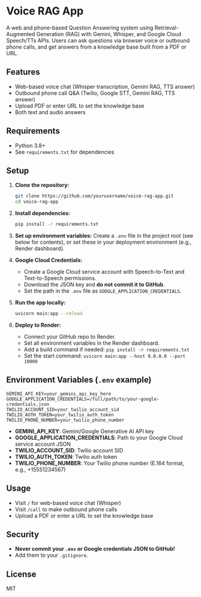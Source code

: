 
# Voice RAG App

A web and phone-based Question Answering system using Retrieval-Augmented Generation (RAG) with Gemini, Whisper, and Google Cloud Speech/TTs APIs. Users can ask questions via browser voice or outbound phone calls, and get answers from a knowledge base built from a PDF or URL.

## Features
- Web-based voice chat (Whisper transcription, Gemini RAG, TTS answer)
- Outbound phone call Q&A (Twilio, Google STT, Gemini RAG, TTS answer)
- Upload PDF or enter URL to set the knowledge base
- Both text and audio answers

## Requirements
- Python 3.8+
- See `requirements.txt` for dependencies

## Setup

1. **Clone the repository:**
   ```bash
   git clone https://github.com/yourusername/voice-rag-app.git
   cd voice-rag-app
   ```

2. **Install dependencies:**
   ```bash
   pip install -r requirements.txt
   ```

3. **Set up environment variables:**
   Create a `.env` file in the project root (see below for contents), or set these in your deployment environment (e.g., Render dashboard).

4. **Google Cloud Credentials:**
   - Create a Google Cloud service account with Speech-to-Text and Text-to-Speech permissions.
   - Download the JSON key and **do not commit it to GitHub**.
   - Set the path in the `.env` file as `GOOGLE_APPLICATION_CREDENTIALS`.

5. **Run the app locally:**
   ```bash
   uvicorn main:app --reload
   ```

6. **Deploy to Render:**
   - Connect your GitHub repo to Render.
   - Set all environment variables in the Render dashboard.
   - Add a build command if needed: `pip install -r requirements.txt`
   - Set the start command: `uvicorn main:app --host 0.0.0.0 --port 10000`

## Environment Variables (`.env` example)

```
GEMINI_API_KEY=your_gemini_api_key_here
GOOGLE_APPLICATION_CREDENTIALS=/full/path/to/your-google-credentials.json
TWILIO_ACCOUNT_SID=your_twilio_account_sid
TWILIO_AUTH_TOKEN=your_twilio_auth_token
TWILIO_PHONE_NUMBER=your_twilio_phone_number
```

- **GEMINI_API_KEY**: Gemini/Google Generative AI API key
- **GOOGLE_APPLICATION_CREDENTIALS**: Path to your Google Cloud service account JSON
- **TWILIO_ACCOUNT_SID**: Twilio account SID
- **TWILIO_AUTH_TOKEN**: Twilio auth token
- **TWILIO_PHONE_NUMBER**: Your Twilio phone number (E.164 format, e.g., +15551234567)

## Usage

- Visit `/` for web-based voice chat (Whisper)
- Visit `/call` to make outbound phone calls
- Upload a PDF or enter a URL to set the knowledge base

## Security
- **Never commit your `.env` or Google credentials JSON to GitHub!**
- Add them to your `.gitignore`.

## License
MIT

